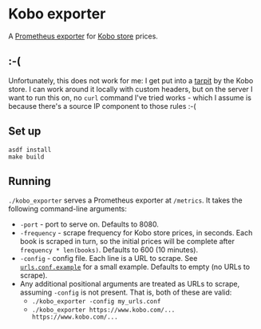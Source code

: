 # Kobo exporter

A [Prometheus exporter] for [Kobo store] prices.

[Prometheus exporter]: https://prometheus.io/docs/instrumenting/exporters/
[Kobo store]: https://www.kobo.com/gb/en/ebooks

## :-(

Unfortunately, this does not work for me: I get put into a [tarpit] by
the Kobo store. I can work around it locally with custom headers, but on
the server I want to run this on, no `curl` command I've tried works -
which I assume is because there's a source IP component to those rules
:-(

[tarpit]: https://community.akamai.com/customers/s/question/0D54R00007GjCANSA3/why-does-akamai-edge-services-sometime-just-not-send-any-response-leaving-the-connection-to-timeout

## Set up

```shell
asdf install
make build
```

## Running

`./kobo_exporter` serves a Prometheus exporter at `/metrics`. It takes
the following command-line arguments:

- `-port` - port to serve on. Defaults to 8080.
- `-frequency` - scrape frequency for Kobo store prices, in seconds.
  Each book is scraped in turn, so the initial prices will be complete
  after `frequency * len(books)`. Defaults to 600 (10 minutes).
- `-config` - config file. Each line is a URL to scrape. See
  [`urls.conf.example`](urls.conf.example) for a small example. Defaults
  to empty (no URLs to scrape).
- Any additional positional arguments are treated as URLs to scrape,
  assuming `-config` is not present. That is, both of these are valid:
    - `./kobo_exporter -config my_urls.conf`
    - `./kobo_exporter https://www.kobo.com/... https://www.kobo.com/...`
